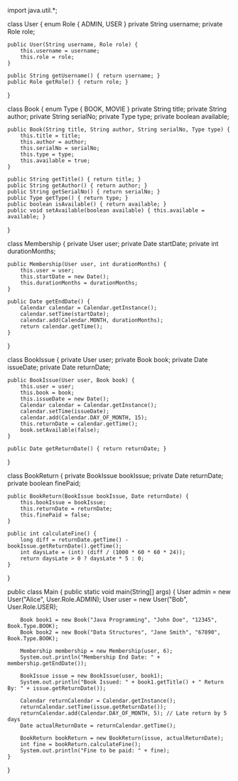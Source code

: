 import java.util.*;

class User {
    enum Role { ADMIN, USER }
    private String username;
    private Role role;

    public User(String username, Role role) {
        this.username = username;
        this.role = role;
    }

    public String getUsername() { return username; }
    public Role getRole() { return role; }
}

class Book {
    enum Type { BOOK, MOVIE }
    private String title;
    private String author;
    private String serialNo;
    private Type type;
    private boolean available;

    public Book(String title, String author, String serialNo, Type type) {
        this.title = title;
        this.author = author;
        this.serialNo = serialNo;
        this.type = type;
        this.available = true;
    }

    public String getTitle() { return title; }
    public String getAuthor() { return author; }
    public String getSerialNo() { return serialNo; }
    public Type getType() { return type; }
    public boolean isAvailable() { return available; }
    public void setAvailable(boolean available) { this.available = available; }
}

class Membership {
    private User user;
    private Date startDate;
    private int durationMonths;

    public Membership(User user, int durationMonths) {
        this.user = user;
        this.startDate = new Date();
        this.durationMonths = durationMonths;
    }

    public Date getEndDate() {
        Calendar calendar = Calendar.getInstance();
        calendar.setTime(startDate);
        calendar.add(Calendar.MONTH, durationMonths);
        return calendar.getTime();
    }
}

class BookIssue {
    private User user;
    private Book book;
    private Date issueDate;
    private Date returnDate;

    public BookIssue(User user, Book book) {
        this.user = user;
        this.book = book;
        this.issueDate = new Date();
        Calendar calendar = Calendar.getInstance();
        calendar.setTime(issueDate);
        calendar.add(Calendar.DAY_OF_MONTH, 15);
        this.returnDate = calendar.getTime();
        book.setAvailable(false);
    }

    public Date getReturnDate() { return returnDate; }
}

class BookReturn {
    private BookIssue bookIssue;
    private Date returnDate;
    private boolean finePaid;

    public BookReturn(BookIssue bookIssue, Date returnDate) {
        this.bookIssue = bookIssue;
        this.returnDate = returnDate;
        this.finePaid = false;
    }

    public int calculateFine() {
        long diff = returnDate.getTime() - bookIssue.getReturnDate().getTime();
        int daysLate = (int) (diff / (1000 * 60 * 60 * 24));
        return daysLate > 0 ? daysLate * 5 : 0;
    }
}

public class Main {
    public static void main(String[] args) {
        User admin = new User("Alice", User.Role.ADMIN);
        User user = new User("Bob", User.Role.USER);

        Book book1 = new Book("Java Programming", "John Doe", "12345", Book.Type.BOOK);
        Book book2 = new Book("Data Structures", "Jane Smith", "67890", Book.Type.BOOK);

        Membership membership = new Membership(user, 6);
        System.out.println("Membership End Date: " + membership.getEndDate());

        BookIssue issue = new BookIssue(user, book1);
        System.out.println("Book Issued: " + book1.getTitle() + " Return By: " + issue.getReturnDate());

        Calendar returnCalendar = Calendar.getInstance();
        returnCalendar.setTime(issue.getReturnDate());
        returnCalendar.add(Calendar.DAY_OF_MONTH, 5); // Late return by 5 days
        Date actualReturnDate = returnCalendar.getTime();

        BookReturn bookReturn = new BookReturn(issue, actualReturnDate);
        int fine = bookReturn.calculateFine();
        System.out.println("Fine to be paid: " + fine);
    }
}
